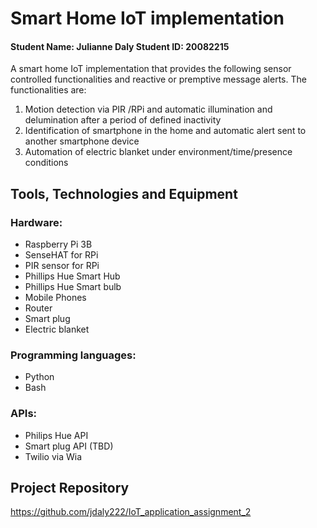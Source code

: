 # Smart Home IoT implementation
#### Student Name: Julianne Daly  Student ID: 20082215

A smart home IoT implementation that provides the following sensor controlled functionalities and reactive or premptive message alerts. The functionalities are:

1. Motion detection via PIR /RPi and automatic illumination and delumination after a period of defined inactivity
2. Identification of smartphone in the home and automatic alert sent to another smartphone device
3. Automation of electric blanket under environment/time/presence conditions

## Tools, Technologies and Equipment

### Hardware: 
* Raspberry Pi 3B
* SenseHAT for RPi
* PIR sensor for RPi
* Phillips Hue Smart Hub
* Phillips Hue Smart bulb
* Mobile Phones
* Router
* Smart plug
* Electric blanket

### Programming languages:
* Python
* Bash

### APIs:
* Philips Hue API
* Smart plug API (TBD)
* Twilio via Wia

## Project Repository
https://github.com/jdaly222/IoT_application_assignment_2


